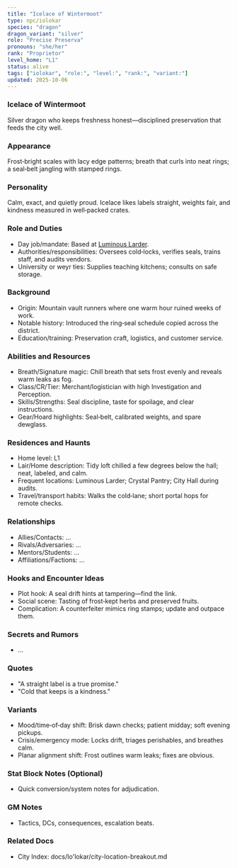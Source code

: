 ```yaml
---
title: "Icelace of Wintermoot"
type: npc/iolokar
species: "dragon"
dragon_variant: "silver"
role: "Precise Preserva"
pronouns: "she/her"
rank: "Proprietor"
level_home: "L1"
status: alive
tags: ["iolokar", "role:", "level:", "rank:", "variant:"]
updated: 2025-10-06
---
```

### Icelace of Wintermoot

Silver dragon who keeps freshness honest—disciplined preservation that feeds the city well.

### Appearance

Frost‑bright scales with lacy edge patterns; breath that curls into neat rings; a seal‑belt jangling with stamped rings.

### Personality

Calm, exact, and quietly proud. Icelace likes labels straight, weights fair, and kindness measured in well‑packed crates.

### Role and Duties

- Day job/mandate: Based at [Luminous Larder](docs/Io'lokar/Locations/luminous-larder.md).
- Authorities/responsibilities: Oversees cold‑locks, verifies seals, trains staff, and audits vendors.
- University or weyr ties: Supplies teaching kitchens; consults on safe storage.

### Background

- Origin: Mountain vault runners where one warm hour ruined weeks of work.
- Notable history: Introduced the ring‑seal schedule copied across the district.
- Education/training: Preservation craft, logistics, and customer service.

### Abilities and Resources

- Breath/Signature magic: Chill breath that sets frost evenly and reveals warm leaks as fog.
- Class/CR/Tier: Merchant/logistician with high Investigation and Perception.
- Skills/Strengths: Seal discipline, taste for spoilage, and clear instructions.
- Gear/Hoard highlights: Seal‑belt, calibrated weights, and spare dewglass.

### Residences and Haunts

- Home level: L1
- Lair/Home description: Tidy loft chilled a few degrees below the hall; neat, labeled, and calm.
- Frequent locations: Luminous Larder; Crystal Pantry; City Hall during audits.
- Travel/transport habits: Walks the cold‑lane; short portal hops for remote checks.

### Relationships

- Allies/Contacts: ...
- Rivals/Adversaries: ...
- Mentors/Students: ...
- Affiliations/Factions: ...

### Hooks and Encounter Ideas

- Plot hook: A seal drift hints at tampering—find the link.
- Social scene: Tasting of frost‑kept herbs and preserved fruits.
- Complication: A counterfeiter mimics ring stamps; update and outpace them.

### Secrets and Rumors

- ...

### Quotes

- "A straight label is a true promise."
- "Cold that keeps is a kindness."

### Variants

- Mood/time‑of‑day shift: Brisk dawn checks; patient midday; soft evening pickups.
- Crisis/emergency mode: Locks drift, triages perishables, and breathes calm.
- Planar alignment shift: Frost outlines warm leaks; fixes are obvious.

### Stat Block Notes (Optional)

- Quick conversion/system notes for adjudication.

### GM Notes

- Tactics, DCs, consequences, escalation beats.

### Related Docs

- City Index: docs/Io'lokar/city-location-breakout.md
